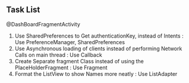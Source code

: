 Task List
------------------------

 @DashBoardFragmentActivity
 1. Use SharedPreferences to Get authenticationKey, instead of Intents : Use PreferenceManager, SharedPreferences
 2. Use Asynchronous loading of clients instead of performing Network Calls on main thread : Use Callback
 3. Create Separate fragment Class instead of using the PlaceHolderFragment : Use Fragment
 4. Format the ListView to show Names more neatly : Use ListAdapter



